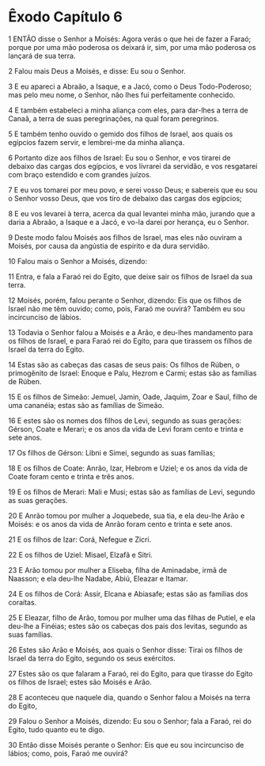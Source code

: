 # Êxodo Capítulo 6

1	ENTÃO disse o Senhor a Moisés: Agora verás o que hei de fazer a Faraó; porque por uma mão poderosa os deixará ir, sim, por uma mão poderosa os lançará de sua terra.

2	Falou mais Deus a Moisés, e disse: Eu sou o Senhor.

3	E eu apareci a Abraão, a Isaque, e a Jacó, como o Deus Todo-Poderoso; mas pelo meu nome, o Senhor, não lhes fui perfeitamente conhecido.

4	E também estabeleci a minha aliança com eles, para dar-lhes a terra de Canaã, a terra de suas peregrinações, na qual foram peregrinos.

5	E também tenho ouvido o gemido dos filhos de Israel, aos quais os egípcios fazem servir, e lembrei-me da minha aliança.

6	Portanto dize aos filhos de Israel: Eu sou o Senhor, e vos tirarei de debaixo das cargas dos egípcios, e vos livrarei da servidão, e vos resgatarei com braço estendido e com grandes juízos.

7	E eu vos tomarei por meu povo, e serei vosso Deus; e sabereis que eu sou o Senhor vosso Deus, que vos tiro de debaixo das cargas dos egípcios;

8	E eu vos levarei à terra, acerca da qual levantei minha mão, jurando que a daria a Abraão, a Isaque e a Jacó, e vo-la darei por herança, eu o Senhor.

9	Deste modo falou Moisés aos filhos de Israel, mas eles não ouviram a Moisés, por causa da angústia de espírito e da dura servidão.

10	Falou mais o Senhor a Moisés, dizendo:

11	Entra, e fala a Faraó rei do Egito, que deixe sair os filhos de Israel da sua terra.

12	Moisés, porém, falou perante o Senhor, dizendo: Eis que os filhos de Israel não me têm ouvido; como, pois, Faraó me ouvirá? Também eu sou incircunciso de lábios.

13	Todavia o Senhor falou a Moisés e a Arão, e deu-lhes mandamento para os filhos de Israel, e para Faraó rei do Egito, para que tirassem os filhos de Israel da terra do Egito.

14	Estas são as cabeças das casas de seus pais: Os filhos de Rúben, o primogênito de Israel: Enoque e Palu, Hezrom e Carmi; estas são as famílias de Rúben.

15	E os filhos de Simeão: Jemuel, Jamin, Oade, Jaquim, Zoar e Saul, filho de uma cananéia; estas são as famílias de Simeão.

16	E estes são os nomes dos filhos de Levi, segundo as suas gerações: Gérson, Coate e Merari; e os anos da vida de Levi foram cento e trinta e sete anos.

17	Os filhos de Gérson: Libni e Simei, segundo as suas famílias;

18	E os filhos de Coate: Anrão, Izar, Hebrom e Uziel; e os anos da vida de Coate foram cento e trinta e três anos.

19	E os filhos de Merari: Mali e Musi; estas são as famílias de Levi, segundo as suas gerações.

20	E Anrão tomou por mulher a Joquebede, sua tia, e ela deu-lhe Arão e Moisés: e os anos da vida de Anrão foram cento e trinta e sete anos.

21	E os filhos de Izar: Corá, Nefegue e Zicri.

22	E os filhos de Uziel: Misael, Elzafã e Sitri.

23	E Arão tomou por mulher a Eliseba, filha de Aminadabe, irmã de Naasson; e ela deu-lhe Nadabe, Abiú, Eleazar e Itamar.

24	E os filhos de Corá: Assir, Elcana e Abiasafe; estas são as famílias dos coraítas.

25	E Eleazar, filho de Arão, tomou por mulher uma das filhas de Putiel, e ela deu-lhe a Finéias; estes são os cabeças dos pais dos levitas, segundo as suas famílias.

26	Estes são Arão e Moisés, aos quais o Senhor disse: Tirai os filhos de Israel da terra do Egito, segundo os seus exércitos.

27	Estes são os que falaram a Faraó, rei do Egito, para que tirasse do Egito os filhos de Israel; estes são Moisés e Arão.

28	E aconteceu que naquele dia, quando o Senhor falou a Moisés na terra do Egito,

29	Falou o Senhor a Moisés, dizendo: Eu sou o Senhor; fala a Faraó, rei do Egito, tudo quanto eu te digo.

30	Então disse Moisés perante o Senhor: Eis que eu sou incircunciso de lábios; como, pois, Faraó me ouvirá?

